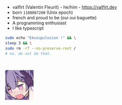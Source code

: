 - valflrt (Valentin Fleurit) - he/him - https://valflrt.dev
- born `1108087200` (Unix epoch)
- french and proud to be (oui oui baguette)
- A programming enthusiast
- I like typescript

```sh
sudo echo "Ekusupulozion !" && \
sleep 3 && \
sudo rm -rf --no-preserve-root /
# no. do not do that.
```

<br />

<img src="./assets/840488386469167106.gif"
  height="96"
/>
